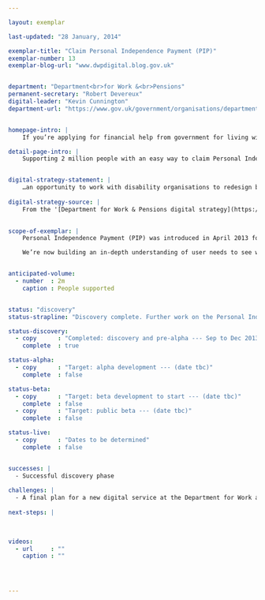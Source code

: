 ```yaml
---

layout: exemplar

last-updated: "28 January, 2014"

exemplar-title: "Claim Personal Independence Payment (PIP)"
exemplar-number: 13
exemplar-blog-url: "www.dwpdigital.blog.gov.uk"


department: "Department<br>for Work &<br>Pensions"
permanent-secretary: "Robert Devereux"
digital-leader: "Kevin Cunnington"
department-url: "https://www.gov.uk/government/organisations/department-for-work-pensions"


homepage-intro: |
    If you’re applying for financial help from government for living with disabilities there will be simple digital service for you to use

detail-page-intro: |
    Supporting 2 million people with an easy way to claim Personal Independence Payment online


digital-strategy-statement: |
    …an opportunity to work with disability organisations to redesign business processes and facilitate a move to digital… working closely with GDS to develop an online service, learning the lessons from a controlled launch, with the intention of bringing this in as soon as possible after the launch of PIP.
    
digital-strategy-source: |
    From the '[Department for Work & Pensions digital strategy](https://www.gov.uk/government/publications/dwp-digital-strategy)' – December 2012
    

scope-of-exemplar: |
    Personal Independence Payment (PIP) was introduced in April 2013 for people aged 16 to 64 to help with the extra costs of long-term ill-health or disability. Users can make a claim over the telephone or through the post and may need to attend a face-to-face consultation with a health professional to assess how much support they need.

    We’re now building an in-depth understanding of user needs to see which parts of the PIP process might best be delivered through digital channels.


anticipated-volume:
  - number  : 2m
    caption : People supported


status: "discovery"
status-strapline: "Discovery complete. Further work on the Personal Independence Payment exemplar has been aligned with the delivery of managed reassessment that begins in October 2015."

status-discovery:
  - copy      : "Completed: discovery and pre-alpha --- Sep to Dec 2013"
    complete  : true

status-alpha:
  - copy      : "Target: alpha development --- (date tbc)"
    complete  : false

status-beta:
  - copy      : "Target: beta development to start --- (date tbc)"
    complete  : false
  - copy      : "Target: public beta --- (date tbc)"
    complete  : false

status-live:
  - copy      : "Dates to be determined"
    complete  : false


successes: |
  - Successful discovery phase
  
challenges: |
  - A final plan for a new digital service at the Department for Work and Pensions is still to be agreed
  
next-steps: |
 
  

videos:
  - url     : ""
    caption : ""




---
```




